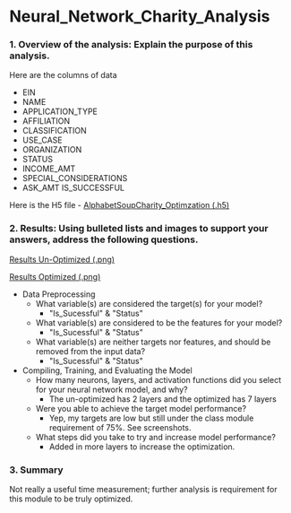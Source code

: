 # Neural_Network_Charity_Analysis


### 1. Overview of the analysis: Explain the purpose of this analysis.
Here are the columns of data
- EIN	
- NAME	
- APPLICATION_TYPE	
- AFFILIATION	
- CLASSIFICATION	
- USE_CASE	
- ORGANIZATION	
- STATUS	
- INCOME_AMT	
- SPECIAL_CONSIDERATIONS	
- ASK_AMT	IS_SUCCESSFUL

Here is the H5 file - [AlphabetSoupCharity_Optimzation (.h5)](https://github.com/stoffel-brian/Neural_Network_Charity_Analysis/blob/711560d14024ba7b2679915c2d03e17e438a91a6/AlphabetSoupCharity_Optimzation.h5)

### 2. Results: Using bulleted lists and images to support your answers, address the following questions.

 [Results Un-Optimized (.png)](https://github.com/stoffel-brian/Neural_Network_Charity_Analysis/blob/958190e8f5302b72c55a46bcb20242211f904727/Results%20Un-Optimized.PNG)

 
 [Results Optimized (.png)](https://github.com/stoffel-brian/Neural_Network_Charity_Analysis/blob/958190e8f5302b72c55a46bcb20242211f904727/Results%20Optimized.PNG)

- Data Preprocessing
    - What variable(s) are considered the target(s) for your model?
      - "Is_Sucessful" & "Status"
    - What variable(s) are considered to be the features for your model?
      - "Is_Sucessful" & "Status"
    - What variable(s) are neither targets nor features, and should be removed from the input data?
      - "Is_Sucessful" & "Status"
 - Compiling, Training, and Evaluating the Model
    - How many neurons, layers, and activation functions did you select for your neural network model, and why?
      - The un-optimized has 2 layers and the optimized has 7 layers 
    - Were you able to achieve the target model performance?
      - Yep, my targets are low but still under the class module requirement of 75%. See screenshots. 
    - What steps did you take to try and increase model performance?
      - Added in more layers to increase the optimization. 
### 3. Summary
Not really a useful time measurement; further analysis is requirement for this module to be truly optimized. 
